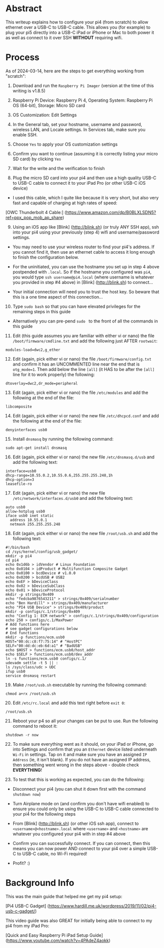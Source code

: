 # Abstract

This writeup explains how to configure your pi4 (from scratch) to allow ethernet over a USB-C to USB-C cable.  This allows you (for example) to plug your pi5 directly into a USB-C iPad or iPhone or Mac to both power it as well as connect to it over SSH **WITHOUT** requiring wifi.

# Process

As of 2024-03-14, here are the steps to get everything working from "scratch":

1. Download and run the `Raspberry Pi Imager` (version at the time of this writing is v1.8.5)

2. Raspberry Pi Device: Raspberry Pi 4, Operating System: Raspberry Pi OS (64-bit), Storage: Micro SD card

3. OS Customization: Edit Settings

4. In the General tab, set your hostname, username and password, wireless LAN, and Locale settings.  In Services tab, make sure you enable SSH.

5. Choose `Yes` to apply your OS customization settings

6. Confirm you want to continue (assuming it is correctly listing your micro SD card) by clicking `Yes`

7. Wait for the write and the verification to finish

8. Plug the micro SD card into your pi4 and then use a high quality USB-C to USB-C cable to connect it to your iPad Pro (or other USB-C iOS device)

- I used this cable, which I quite like because it is very short, but also very fast and capable of charging at high rates of speed:

[OWC Thunderbolt 4 Cable:] (https://www.amazon.com/dp/B0BLXLSDN5?ref=ppx_pop_mob_ap_share)

9. Using an iOS app like [Blink] (http://blink.sh) (or truly ANY SSH app), ssh into your pi4 using your previously (step 4) wifi and username/password settings.

- You may need to use your wireless router to find your pi4's address.  If you cannot find it, then use an ethernet cable to access it long enough to finish the configuration below.

- For the uninitiated, you can use the hostname you set up in step 4 above postpended with `.local`.  So if the hostname you configured was `pi4`, you would type `ssh username@pi4.local` (where username is whatever you provided in step #4 above) in [Blink] (http://blink.sh) to connect...
  
- Your initial connection will need you to trust the host key.  So beware that this is a one time aspect of this connection...

10. Type `sudo bash` so that you can have elevated privileges for the remaining steps in this guide

- Alternatively you can pre-pend `sudo ` to the front of all the commands in this guide

11. Edit (this guide assumes you are familiar with either vi or nano) the file `/boot/firmware/cmdline.txt` and add the following just AFTER `rootwait`:

```
modules-load=dwc2,g_ether
```

12. Edit (again, pick either vi or nano) the file `/boot/firmware/config.txt` and confirm it has an UNCOMMENTED line near the end that is `otg_mode=1`.  Then add below the line `[all]` (it HAS to be after the `[all]` line for it to work properly) the following:

```
dtoverlay=dwc2,dr_mode=peripheral
```

13. Edit (again, pick either vi or nano) the file `/etc/modules` and add the following at the end of the file:

```
libcomposite
```

14. Edit (again, pick either vi or nano) the new file `/etc/dhcpcd.conf` and add the following at the end of the file:

```
denyinterfaces usb0
```

15. Install `dnsmasq` by running the following command:

```
sudo apt-get install dnsmasq
```

16. Edit (again, pick either vi or nano) the new file `/etc/dnsmasq.d/usb` and add the following text:

```
interface=usb0
dhcp-range=10.55.0.2,10.55.0.6,255.255.255.248,1h
dhcp-option=3
leasefile-ro
```

17. Edit (again, pick either vi or nano) the new file `/etc/network/interfaces.d/usb0` and add the following text:

```
auto usb0
allow-hotplug usb0
iface usb0 inet static
  address 10.55.0.1
  netmask 255.255.255.248
```

18. Edit (again, pick either vi or nano) the new file `/root/usb.sh` and add the following text:

```
#!/bin/bash
cd /sys/kernel/config/usb_gadget/
mkdir -p pi4
cd pi4
echo 0x1d6b > idVendor # Linux Foundation
echo 0x0104 > idProduct # Multifunction Composite Gadget
echo 0x0100 > bcdDevice # v1.0.0
echo 0x0200 > bcdUSB # USB2
echo 0xEF > bDeviceClass
echo 0x02 > bDeviceSubClass
echo 0x01 > bDeviceProtocol
mkdir -p strings/0x409
echo "fedcba9876543211" > strings/0x409/serialnumber
echo "Ben Hardill" > strings/0x409/manufacturer
echo "PI4 USB Device" > strings/0x409/product
mkdir -p configs/c.1/strings/0x409
echo "Config 1: ECM network" > configs/c.1/strings/0x409/configuration
echo 250 > configs/c.1/MaxPower
# Add functions here
# see gadget configurations below
# End functions
mkdir -p functions/ecm.usb0
HOST="00:dc:c8:f7:75:14" # "HostPC"
SELF="00:dd:dc:eb:6d:a1" # "BadUSB"
echo $HOST > functions/ecm.usb0/host_addr
echo $SELF > functions/ecm.usb0/dev_addr
ln -s functions/ecm.usb0 configs/c.1/
udevadm settle -t 5 || :
ls /sys/class/udc > UDC
ifup usb0
service dnsmasq restart
```

19. Make `/root/usb.sh` executable by running the following command:

```
chmod a+rx /root/usb.sh
```

20. Edit `/etc/rc.local` and add this text right before `exit 0`:

```
/root/usb.sh
```

21. Reboot your p4 so all your changes can be put to use.  Run the following command to reboot it:

```
shutdown -r now
```

22. To make sure everything went as it should, on your iPad or iPhone, go into Settings and confirm that you an `Ethernet` device listed underneath `Wi-Fi` in settings.  Tap on it and make sure you have an assigned `IP Address` (ie, it isn't blank).  If you do not have an assigned IP address, then something went wrong in the steps above - double check **EVERYTHING**!

23. To test that this is working as expected, you can do the following:

- Disconnect your pi4 (you can shut it down first with the command `shutdown now`)

- Turn Airplane mode on (and confirm you don't have wifi enabled) to ensure you could only be using the USB-C to USB-C cable connected to your pi4 for the following steps
  
- From [Blink] (http://blink.sh) (or other iOS ssh app), connect to `<username>@<hostname>.local` where `<username>` and `<hostname>` are whatever you configured your pi4 with in step #4 above
  
- Confirm you can successfully connect.  If you can connect, then this means you can now power AND connect to your pi4 over a simple USB-C to USB-C cable, no Wi-Fi required!
  
- Profit?   :)

# Background Info

This was the main guide that helped me get my pi4 setup:

[Pi4 USB-C Gadget] (https://www.hardill.me.uk/wordpress/2019/11/02/pi4-usb-c-gadget/)

This video guide was also GREAT for initially being able to connect to my pi4 from my iPad Pro:

[Quick and Easy Raspberry Pi iPad Setup Guide] (https://www.youtube.com/watch?v=4PAdeZ4aokk)




